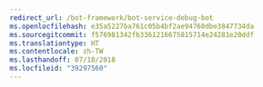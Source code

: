 ```yaml
---
redirect_url: /bot-framework/bot-service-debug-bot
ms.openlocfilehash: e35a5227ba761c05b4bf2ae94760dbe3847734da
ms.sourcegitcommit: f576981342fb3361216675815714e24281e20ddf
ms.translationtype: HT
ms.contentlocale: zh-TW
ms.lasthandoff: 07/18/2018
ms.locfileid: "39297560"
---
```

